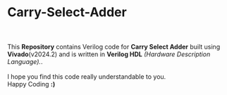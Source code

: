 # Carry-Select-Adder
 
<br><br>
This <b>Repository</b> contains Verilog code for <b>Carry Select Adder</b> built using <b>Vivado</b>(v2024.2) and is written in <b>Verilog HDL</b> <i>(Hardware Description Language).</i>.
<br><br>
I hope you find this code really understandable to you. <br> Happy Coding <b>:)</b>
